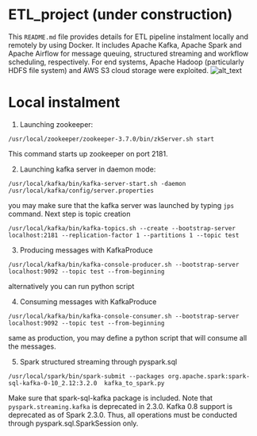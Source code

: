 # ETL_project (under construction)
This ```README.md``` file provides details for ETL pipeline instalment locally and remotely by using Docker. It includes Apache Kafka, Apache Spark and Apache Airflow for message queuing, structured streaming and workflow scheduling, respectively. For end systems, Apache Hadoop (particularly HDFS file system) and AWS S3 cloud storage were exploited. 
![alt_text](https://github.com/Gitnuts/kafka_spark_project/blob/main/schema.png)

# Local instalment

1) Launching zookeeper:
```
/usr/local/zookeeper/zookeeper-3.7.0/bin/zkServer.sh start
```
This command starts up zookeeper on port 2181.

2) Launching kafka server in daemon mode:
```
/usr/local/kafka/bin/kafka-server-start.sh -daemon /usr/local/kafka/config/server.properties
```
you may make sure that the kafka server was launched by typing ```jps``` command. Next step is topic creation
```
/usr/local/kafka/bin/kafka-topics.sh --create --bootstrap-server localhost:2181 --replication-factor 1 --partitions 1 --topic test
```
3) Producing messages with KafkaProduce
```
/usr/local/kafka/bin/kafka-console-producer.sh --bootstrap-server localhost:9092 --topic test --from-beginning
```
alternatively you can run python script 

4) Consuming messages with KafkaProduce
```
/usr/local/kafka/bin/kafka-console-consumer.sh --bootstrap-server localhost:9092 --topic test --from-beginning
```
same as production, you may define a python script that will consume all the messages.

5) Spark structured streaming through pyspark.sql
```
/usr/local/spark/bin/spark-submit --packages org.apache.spark:spark-sql-kafka-0-10_2.12:3.2.0  kafka_to_spark.py
```
Make sure that spark-sql-kafka package is included. Note that ```pyspark.streaming.kafka``` is deprecated in 2.3.0. Kafka 0.8 support is deprecated as of Spark 2.3.0. Thus, all operations must be conducted through pyspark.sql.SparkSession only.
